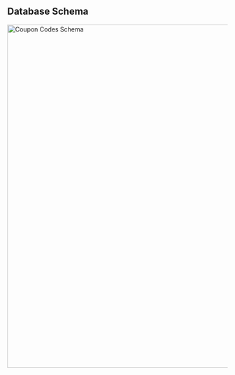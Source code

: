 
## Database Schema
<img width="785" alt="Coupon Codes Schema" src="https://github.com/user-attachments/assets/4513ecbc-884a-412e-9e69-8c16df3984f8">
